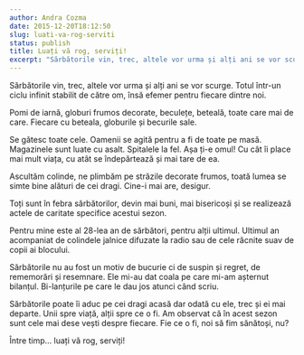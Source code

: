 ```yaml
---
author: Andra Cozma
date: 2015-12-20T18:12:50
slug: luati-va-rog-serviti
status: publish
title: Luați vă rog, serviți!
excerpt: "Sărbătorile vin, trec, altele vor urma și alți ani se vor scurge. Totul într-un ciclu infinit stabilit de către om,  "
---
```

Sărbătorile vin, trec, altele vor urma și alți ani se vor scurge. Totul într-un ciclu infinit stabilit de către om, însă efemer pentru fiecare dintre noi.

Pomi de iarnă, globuri frumos decorate, beculețe, beteală, toate care mai de care. Fiecare cu beteala, globurile și becurile sale.

Se gătesc toate cele. Oamenii se agită pentru a fi de toate pe masă. Magazinele sunt luate cu asalt. Spitalele la fel. Așa ți-e omul! Cu cât îi place mai mult viața, cu atât se îndepărtează și mai tare de ea.

Ascultăm colinde, ne plimbăm pe străzile decorate frumos, toată lumea se simte bine alături de cei dragi. Cine-i mai are, desigur.

Toți sunt în febra sărbătorilor, devin mai buni, mai bisericoși și se realizează actele de caritate specifice acestui sezon.

Pentru mine este al 28-lea an de sărbători, pentru alții ultimul. Ultimul an acompaniat de colindele jalnice difuzate la radio sau de cele răcnite suav de copii ai blocului.

Sărbătorile nu au fost un motiv de bucurie ci de suspin și regret, de rememorări și resemnare. Ele mi-au dat coala pe care mi-am așternut bilanțul. Bi-lanțurile pe care le dau jos atunci când scriu.

Sărbătorile poate îi aduc pe cei dragi acasă dar odată cu ele, trec și ei mai departe. Unii spre viață, alții spre ce o fi. Am observat că în acest sezon sunt cele mai dese vești despre fiecare. Fie ce o fi, noi să fim sănătoși, nu?

Între timp… luați vă rog, serviți!
    